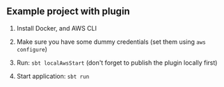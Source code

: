 ## Example project with plugin

1. Install Docker, and AWS CLI

2. Make sure you have some dummy credentials (set them using `aws configure`)

2. Run: `sbt localAwsStart` (don't forget to publish the plugin locally first)

3. Start application: `sbt run`